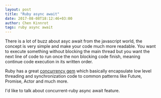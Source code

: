 ```yaml
---
layout: post
title: "Ruby async await"
date: 2017-08-08T18:12:46+03:00
author: Chen Kinnrot
tags: ruby async await
---
```


There is a lot of buzz about asyc await from the javascript world, the concept is very simple and make your code much more
readable. You want to execute something without blocking the main thread but you want the next line of code to run once the non blocking code finish, meaning continue
code execution in its written order.

Ruby has a great [concurrency gem](https://github.com/ruby-concurrency/concurrent-ruby) which basically encapsulate low level threading and synchronization code
to common patterns like Future, Promise, Actor and much more.

I'd like to talk about concurrent-ruby async await feature.









